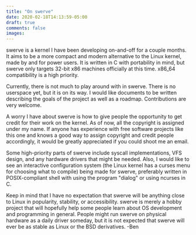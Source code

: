 ```yaml
---
title: "On swerve"
date: 2020-02-18T14:13:59-05:00
draft: true
comments: false
images:
---
```


swerve is a kernel I have been developing on-and-off for a couple months. It aims to be a more compact and modern
alternative to the Linux kernel, made by and for power users. It is written in C with portability in mind, but swerve
only targets 32-bit x86 machines officially at this time. x86_64 compatibility is a high priority.

Currently, there is not much to play around with in swerve. There is no userspace yet, but it is on its way. I would
like documents to be written describing the goals of the project as well as a roadmap. Contributions are very welcome.

A worry I have about swerve is how to give people the opportunity to get credit for their work on the kernel. As of
now, all the copyright is assigned under my name. If anyone has experience with free software projects like this one
and knows a good way to assign copyright and credit people accordingly, it would be greatly appreciated if you could
shoot me an email.

Some high-priority parts of swerve include syscall implementations, VFS design, and any hardware drivers that might be
needed. Also, I would like to see an interactive configuration system (the Linux kernel has a curses menu for choosing
what to compile) being made for swerve, preferably written in POSIX-compliant shell with using the program "dialog" or
using ncurses in C.

Keep in mind that I have no expectation that swerve will be anything close to Linux in popularity, stability, or
accessibility. swerve is merely a hobby project that will hopefully help some people learn about OS development and
programming in general. People might run swerve on physical hardware as a daily driver someday, but it is not expected
that swerve will ever be as stable as Linux or the BSD derivatives. -Ben
